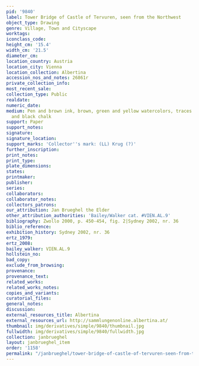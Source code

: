 ```yaml
---
pid: '9840'
label: Tower Bridge of Castle of Tervuren, seen from the Northwest
object_type: Drawing
genre: Village, Town and Cityscape
worktags:
iconclass_code:
height_cm: '15.4'
width_cm: '21.5'
diameter_cm:
location_country: Austria
location_city: Vienna
location_collection: Albertina
accession_nos_and_notes: 26861r
private_collection_info:
most_recent_sale:
collection_type: Public
realdate:
numeric_date:
medium: Pen and brown ink, brown, green and yellow watercolors, traces of red chalk
  and black chalk
support: Paper
support_notes:
signature:
signature_location:
support_marks: 'Collector''s mark: (LL) Krug (?)'
further_inscription:
print_notes:
print_type:
plate_dimensions:
states:
printmaker:
publisher:
series:
collaborators:
collaborator_notes:
collectors_patrons:
our_attribution: Jan Brueghel the Elder
other_attribution_authorities: 'Bailey/Walker cat. #VIEN.AL.9'
bibliography: Zwollo 2000, p. 450-454, fig. 2|Sydney 2002, nr. 36
biblio_reference:
exhibition_history: Sydney 2002, nr. 36
ertz_1979:
ertz_2008:
bailey_walker: VIEN.AL.9
hollstein_no:
bad_copy:
exclude_from_browsing:
provenance:
provenance_text:
related_works:
related_works_notes:
copies_and_variants:
curatorial_files:
general_notes:
discussion:
external_resources_title: Albertina
external_resources_url: http://sammlungenonline.albertina.at/
thumbnail: img/derivatives/simple/9840/thumbnail.jpg
fullwidth: img/derivatives/simple/9840/fullwidth.jpg
collection: janbrueghel
layout: janbrueghel_item
order: '1158'
permalink: "/janbrueghel/tower-bridge-of-castle-of-tervuren-seen-from-the-northwest"
---
```

